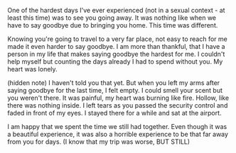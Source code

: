 One of the hardest days I've ever experienced (not in a sexual context - at least this time) was to see you going away. It was nothing like when we have to say goodbye due to bringing you home. This time was different.

Knowing you're going to travel to a very far place, not easy to reach for me made it even harder to say goodbye. I am more than thankful, that I have a person in my life that makes saying goodbye the hardest for me. I couldn't help myself but counting the days already I had to spend without you. My heart was lonely.

(hidden note)
I haven't told you that yet. But when you left my arms after saying goodbye for the last time, I felt empty. I could smell your scent but you weren't there. It was painful, my heart was burning like fire. Hollow, like there was nothing inside. I left tears as you passed the security control and faded in front of my eyes. I stayed there for a while and sat at the airport.

I am happy that we spent the time we still had together. Even though it was a beautiful experience, it was also a horrible experience to be that far away from you for days. (I know that my trip was worse, BUT STILL)
